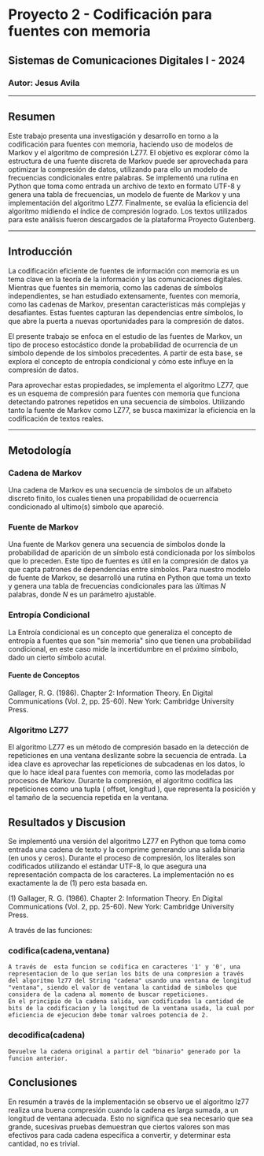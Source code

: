 # Proyecto 2 - Codificación para fuentes con memoria

## Sistemas de Comunicaciones Digitales I - 2024

### Autor: Jesus Avila

---

## Resumen

Este trabajo presenta una investigación y desarrollo en torno a la codificación para fuentes con memoria, haciendo uso de modelos de Markov y el algoritmo de compresión LZ77. El objetivo es explorar cómo la estructura de una fuente discreta de Markov puede ser aprovechada para optimizar la compresión de datos, utilizando para ello un modelo de frecuencias condicionales entre palabras. Se implementó una rutina en Python que toma como entrada un archivo de texto en formato UTF-8 y genera una tabla de frecuencias, un modelo de fuente de Markov y una implementación del algoritmo LZ77. Finalmente, se evalúa la eficiencia del algoritmo midiendo el índice de compresión logrado. Los textos utilizados para este análisis fueron descargados de la plataforma Proyecto Gutenberg.

---

## Introducción

La codificación eficiente de fuentes de información con memoria es un tema clave en la teoría de la información y las comunicaciones digitales. Mientras que fuentes sin memoria, como las cadenas de símbolos independientes, se han estudiado extensamente, fuentes con memoria, como las cadenas de Markov, presentan características más complejas y desafiantes. Estas fuentes capturan las dependencias entre símbolos, lo que abre la puerta a nuevas oportunidades para la compresión de datos.

El presente trabajo se enfoca en el estudio de las fuentes de Markov, un tipo de proceso estocástico donde la probabilidad de ocurrencia de un símbolo depende de los símbolos precedentes. A partir de esta base, se explora el concepto de entropía condicional y cómo este influye en la compresión de datos.

Para aprovechar estas propiedades, se implementa el algoritmo LZ77, que es un esquema de compresión para fuentes con memoria que funciona detectando patrones repetidos en una secuencia de símbolos. Utilizando tanto la fuente de Markov como LZ77, se busca maximizar la eficiencia en la codificación de textos reales.

---

## Metodología

### Cadena de Markov
Una cadena de Markov es una secuencia de simbolos de un alfabeto discreto finito, los cuales tienen una propabilidad de ocuerrencia condicionado al ultimo(s) simbolo que apareció.


### Fuente de Markov

Una fuente de Markov genera una secuencia de símbolos donde la probabilidad de aparición de un símbolo está condicionada por los símbolos que lo preceden. Este tipo de fuentes es útil en la compresión de datos ya que capta patrones de dependencias entre símbolos. Para nuestro modelo de fuente de Markov, se desarrolló una rutina en Python que toma un texto y genera una tabla de frecuencias condicionales para las últimas *N* palabras, donde *N* es un parámetro ajustable.

### Entropía Condicional

La Entroía condicional es un concepto que generaliza el concepto de entropía a fuentes que son "sin memoria" sino que tienen una probabilidad condicional, en este caso mide la incertidumbre en el próximo símbolo, dado un cierto símbolo acutal. 

#### Fuente de Conceptos
Gallager, R. G. (1986). Chapter 2: Information Theory. En Digital Communications (Vol. 2, pp. 25-60). New York: Cambridge University Press.

### Algoritmo LZ77

El algoritmo LZ77 es un método de compresión basado en la detección de repeticiones en una ventana deslizante sobre la secuencia de entrada. La idea clave es aprovechar las repeticiones de subcadenas en los datos, lo que lo hace ideal para fuentes con memoria, como las modeladas por procesos de Markov. Durante la compresión, el algoritmo codifica las repeticiones como una tupla \( offset, longitud \), que representa la posición y el tamaño de la secuencia repetida en la ventana.

## Resultados y Discusion

Se implementó una versión del algoritmo LZ77 en Python que toma como entrada una cadena de texto y la comprime generando una salida binaria (en unos y ceros). Durante el proceso de compresión, los literales son codificados utilizando el estándar UTF-8, lo que asegura una representación compacta de los caracteres.
La implementación no es exactamente la de (1) pero esta basada en.

(1) Gallager, R. G. (1986). Chapter 2: Information Theory. En Digital Communications (Vol. 2, pp. 25-60). New York: Cambridge University Press.

A través de las funciones:

### codifica(cadena,ventana)
    A través de  esta funcion se codifica en caracteres '1' y '0', una representacion de lo que serían los bits de una compresion a través del algoritmo lz77 del String "cadena" usando una ventana de longitud "ventana", siendo el valor de ventana la cantidad de simbolos que considera de la cadena al momento de buscar repeticiones.
    En el principio de la cadena salida, van codificados la cantidad de bits de la codificacion y la longitud de la ventana usada, la cual por eficiencia de ejecucion debe tomar valroes potencia de 2.

### decodifica(cadena)
    Devuelve la cadena original a partir del "binario" generado por la funcion anterior.

## Conclusiones

En resumén a través de la implementación se observo ue el algoritmo lz77 realiza una buena compresión cuando la cadena es larga sumada, a un longitud de ventana adecuada. Esto no significa que sea necesario que sea grande, sucesivas pruebas demuestran que ciertos valores son mas efectivos para cada cadena especifica a convertir, y determinar esta cantidad, no es trivial.



